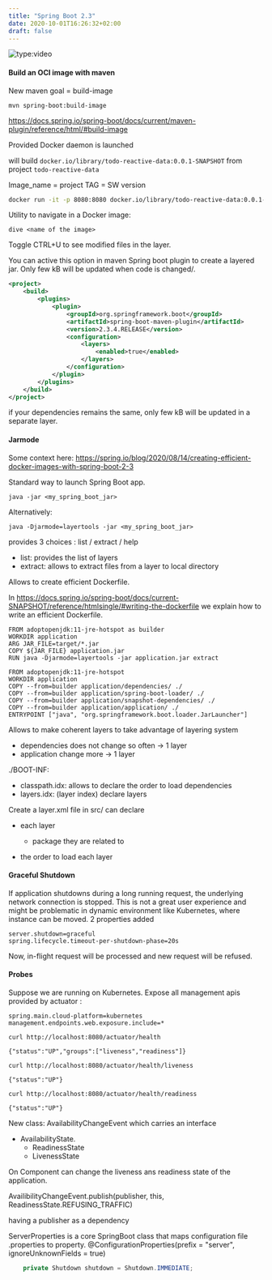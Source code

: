 ```yaml
---
title: "Spring Boot 2.3"
date: 2020-10-01T16:26:32+02:00
draft: false
---
```


![type:video](https://www.youtube.com/embed/WL7U-yGfUXA)

#### Build an OCI image with maven

New maven goal = build-image

```
mvn spring-boot:build-image
```

https://docs.spring.io/spring-boot/docs/current/maven-plugin/reference/html/#build-image

Provided Docker daemon is launched

will build ```docker.io/library/todo-reactive-data:0.0.1-SNAPSHOT``` from project ```todo-reactive-data```

Image_name = project
TAG = SW version

```sh
docker run -it -p 8080:8080 docker.io/library/todo-reactive-data:0.0.1-SNAPSHOT
```


Utility to navigate in a Docker image:
```
dive <name of the image>
```

Toggle CTRL+U to see modified files in the layer.

You can active this option in maven Spring boot plugin to create a layered jar. 
Only few kB will be updated when code is changed/.

```xml
<project>
	<build>
		<plugins>
			<plugin>
				<groupId>org.springframework.boot</groupId>
				<artifactId>spring-boot-maven-plugin</artifactId>
				<version>2.3.4.RELEASE</version>
				<configuration>
					<layers>
						<enabled>true</enabled>
					</layers>
				</configuration>
			</plugin>
		</plugins>
	</build>
</project>
```

if your dependencies remains the same, only few kB will be updated in a separate layer.


#### Jarmode

Some context here:
https://spring.io/blog/2020/08/14/creating-efficient-docker-images-with-spring-boot-2-3

Standard way to launch Spring Boot app.
```
java -jar <my_spring_boot_jar>
```

Alternatively:
```
java -Djarmode=layertools -jar <my_spring_boot_jar>
```
provides 3 choices : list / extract / help

- list:  provides the list of layers
- extract: allows to extract files from a layer to local directory

Allows to create efficient Dockerfile.

In
https://docs.spring.io/spring-boot/docs/current-SNAPSHOT/reference/htmlsingle/#writing-the-dockerfile
we explain how to write an efficient Dockerfile.

```text
FROM adoptopenjdk:11-jre-hotspot as builder
WORKDIR application
ARG JAR_FILE=target/*.jar
COPY ${JAR_FILE} application.jar
RUN java -Djarmode=layertools -jar application.jar extract

FROM adoptopenjdk:11-jre-hotspot
WORKDIR application
COPY --from=builder application/dependencies/ ./
COPY --from=builder application/spring-boot-loader/ ./
COPY --from=builder application/snapshot-dependencies/ ./
COPY --from=builder application/application/ ./
ENTRYPOINT ["java", "org.springframework.boot.loader.JarLauncher"]
```

Allows to make coherent layers to take advantage of layering system
- dependencies does not change so often -> 1 layer
- application change more -> 1 layer

./BOOT-INF:
- classpath.idx: allows to declare the order to load dependencies
- layers.idx: (layer index) declare layers

Create a layer.xml file in src/ can declare 
- each layer
	- package they are related to

- the order to load each layer

#### Graceful Shutdown

If application shutdowns during a long running request, the underlying network connection is stopped.
This is not a great user experience and might be problematic in dynamic environment like Kubernetes, where instance can be moved.
2 properties added
```text
server.shutdown=graceful
spring.lifecycle.timeout-per-shutdown-phase=20s
```
Now, in-flight request will be processed and new request will be refused.

#### Probes

Suppose we are running on Kubernetes. Expose all management apis provided by actuator :
```text
spring.main.cloud-platform=kubernetes
management.endpoints.web.exposure.include=*
```
```text
curl http://localhost:8080/actuator/health

{"status":"UP","groups":["liveness","readiness"]}
```
```text
curl http://localhost:8080/actuator/health/liveness

{"status":"UP"}
```
```text
curl http://localhost:8080/actuator/health/readiness

{"status":"UP"}
```

New class: AvailabilityChangeEvent which carries an interface 
- AvailabilityState.
	- ReadinessState
	- LivenessState

On Component can change the liveness ans readiness state of the application.

AvailibilityChangeEvent.publish(publisher, this, ReadinessState.REFUSING_TRAFFIC)

having a publisher as a dependency

ServerProperties is a core SpringBoot class that maps configuration file .properties to property.
@ConfigurationProperties(prefix = "server", ignoreUnknownFields = true)
```java
	private Shutdown shutdown = Shutdown.IMMEDIATE;
```
